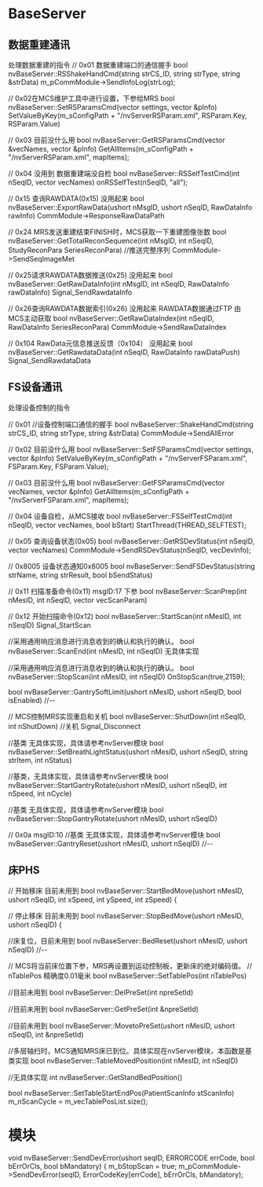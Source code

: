 # BaseServer

## 数据重建通讯
处理数据重建的指令
// 0x01 数据重建端口的通信握手
bool nvBaseServer::RSShakeHandCmd(string strCS_ID, string strType, string &strData)
m_pCommModule->SendInfoLog(strLog);

// 0x02在MCS维护工具中进行设置，下参给MRS
bool nvBaseServer::SetRSParamsCmd(vector<ParaItem> settings, vector<ParaItem> &pInfo)
SetValueByKey(m_sConfigPath + "/nvServerRSParam.xml", RSParam.Key, RSParam.Value)

// 0x03 目前没什么用
bool nvBaseServer::GetRSParamsCmd(vector<string> &vecNames, vector<ParaItem> &pInfo)
GetAllItems(m_sConfigPath + "/nvServerRSParam.xml", mapItems);


// 0x04 没用到 数据重建端没自检
bool nvBaseServer::RSSelfTestCmd(int nSeqID, vector<string> vecNames)
onRSSelfTest(nSeqID, "all");

// 0x15 查询RAWDATA(0x15)  没用起来
bool nvBaseServer::ExportRawData(ushort nMsgID, ushort nSeqID, RawDataInfo rawInfo)
CommModule->ResponseRawDataPath


// 0x24 MRS发送重建结束FINISH时，MCS获取一下重建图像张数
bool nvBaseServer::GetTotalReconSequence(int nMsgID, int nSeqID, StudyReconPara SeriesReconPara) //推送完整序列
CommModule->SendSeqImageMet

// 0x25请求RAWDATA数据推送(0x25) 没用起来
bool nvBaseServer::GetRawDataInfo(int nMsgID, int nSeqID, RawDataInfo rawDataInfo)
Signal_SendRawdataInfo


// 0x26查询RAWDATA数据索引(0x26) 没用起来 RAWDATA数据通过FTP 由MCS主动获取
bool nvBaseServer::GetRawDataIndex(int nSeqID, RawDataInfo SeriesReconPara)
CommModule->SendRawDataIndex

// 0x104 RawData元信息推送反馈（0x104） 没用起来
bool nvBaseServer::GetRawdataData(int nSeqID, RawDataInfo rawDataPush)
Signal_SendRawdataData




## FS设备通讯
处理设备控制的指令

// 0x01
//设备控制端口通信的握手
bool nvBaseServer::ShakeHandCmd(string strCS_ID, string strType, string &strData)
CommModule->SendAllError


// 0x02 目前没什么用
bool nvBaseServer::SetFSParamsCmd(vector<ParaItem> settings, vector<ParaItem> &pInfo)
SetValueByKey(m_sConfigPath + "/nvServerFSParam.xml", FSParam.Key, FSParam.Value);



// 0x03 目前没什么用
bool nvBaseServer::GetFSParamsCmd(vector<string> vecNames, vector<ParaItem> &pInfo)
GetAllItems(m_sConfigPath + "/nvServerFSParam.xml", mapItems);

// 0x04 设备自检，从MCS接收
bool nvBaseServer::FSSelfTestCmd(int nSeqID, vector<string> vecNames, bool bStart)
StartThread(THREAD_SELFTEST);

// 0x05 查询设备状态(0x05)
bool nvBaseServer::GetRSDevStatus(int nSeqID, vector<string> vecNames)
CommModule->SendRSDevStatus(nSeqID, vecDevInfo);

// 0x8005 设备状态通知0x8005
bool nvBaseServer::SendFSDevStatus(string strName, string strResult, bool bSendStatus)


// 0x11 扫描准备命令(0x11) msgID:17 下参
bool nvBaseServer::ScanPrep(int nMesID, int nSeqID, vector<ParaItem> vecScanParam)

// 0x12 开始扫描命令(0x12)
bool nvBaseServer::StartScan(int nMesID, int nSeqID)
Signal_StartScan

//采用通用响应消息进行消息收到的确认和执行的确认。
bool nvBaseServer::ScanEnd(int nMesID, int nSeqID)
无具体实现


//采用通用响应消息进行消息收到的确认和执行的确认。
bool nvBaseServer::StopScan(int nMesID, int nSeqID)
OnStopScan(true,2159);


bool nvBaseServer::GantrySoftLimit(ushort nMesID, ushort nSeqID, bool isEnabled) //--



// MCS控制MRS实现重启和关机
bool nvBaseServer::ShutDown(int nSeqID, int nShutDown) //关机
Signal_Disconnect


//基类 无具体实现，具体请参考nvServer模块
bool nvBaseServer::SetBreathLightStatus(ushort nMesID, ushort nSeqID, string strItem, int nStatus)

//基类，无具体实现，具体请参考nvServer模块
bool nvBaseServer::StartGantryRotate(ushort nMesID, ushort nSeqID, int nSpeed, int nCycle)

//基类 无具体实现，具体请参考nvServer模块
bool nvBaseServer::StopGantryRotate(ushort nMesID, ushort nSeqID)


// 0x0a msgID:10 //基类 无具体实现，具体请参考nvServer模块
bool nvBaseServer::GantryReset(ushort nMesID, ushort nSeqID) //--


## 床PHS
// 开始移床 目前未用到
bool nvBaseServer::StartBedMove(ushort nMesID, ushort nSeqID, int xSpeed, int ySpeed, int zSpeed)
{

// 停止移床 目前未用到
bool nvBaseServer::StopBedMove(ushort nMesID, ushort nSeqID)
{


//床复位，目前未用到
bool nvBaseServer::BedReset(ushort nMesID, ushort nSeqID) //--


// MCS将当前床位置下参，MRS再设置到运动控制板，更新床的绝对编码值。
// nTablePos 精确度0.01毫米
bool nvBaseServer::SetTablePos(int nTablePos)


//目前未用到
bool nvBaseServer::DelPreSet(int npreSetId)


//目前未用到
bool nvBaseServer::GetPreSet(int &npreSetId)

//目前未用到
bool nvBaseServer::MovetoPreSet(ushort nMesID, ushort nSeqID, int &npreSetId)


//多层轴扫时，MCS通知MRS床已到位。具体实现在nvServer模块，本函数是基类实现
bool nvBaseServer::TableMovedPosition(int nMesID, int nSeqID)



//无具体实现
int nvBaseServer::GetStandBedPosition()


bool nvBaseServer::SetTableStartEndPos(PatientScanInfo stScanInfo)
m_nScanCycle = m_vecTablePosList.size();

# 模块

void nvBaseServer::SendDevError(ushort seqID, ERRORCODE errCode, bool bErrOrCls, bool bMandatory)
{
  m_bStopScan = true;
    m_pCommModule->SendDevError(seqID, ErrorCodeKey[errCode], bErrOrCls, bMandatory);



































































